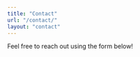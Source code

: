 ```yaml
---
title: "Contact"
url: "/contact/"
layout: "contact"
---
```


Feel free to reach out using the form below!
